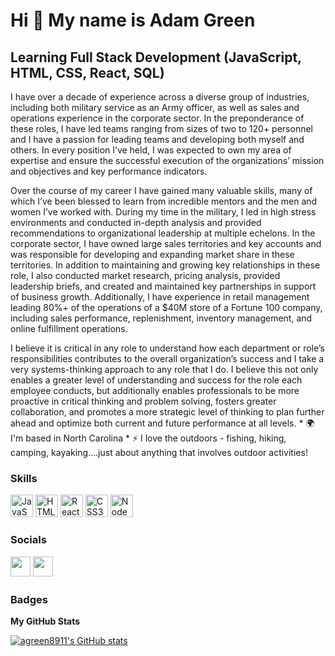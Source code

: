 Hi 👋 My name is Adam Green 
===========================  

Learning Full Stack Development (JavaScript, HTML, CSS, React, SQL) 
-------------------------------------------------------------------  

I have over a decade of experience across a diverse group of industries, including both military service as an Army officer, as well as sales and operations experience in the corporate sector. In the preponderance of these roles, I have led teams ranging from sizes of two to 120+ personnel and I have a passion for leading teams and developing both myself and others. In every position I’ve held, I was expected to own my area of expertise and ensure the successful execution of the organizations’ mission and objectives and key performance indicators. 

Over the course of my career I have gained many valuable skills, many of which I’ve been blessed to learn from incredible mentors and the men and women I’ve worked with. During my time in the military, I led in high stress environments and conducted in-depth analysis and provided recommendations to organizational leadership at multiple echelons. In the corporate sector, I have owned large sales territories and key accounts and was responsible for developing and expanding market share in these territories. In addition to maintaining and growing key relationships in these role, I also conducted market research, pricing analysis, provided leadership briefs, and created and maintained key partnerships in support of business growth. Additionally, I have experience in retail management leading 80%+ of the operations of a $40M store of a Fortune 100 company, including sales performance, replenishment, inventory management, and online fulfillment operations. 

I believe it is critical in any role to understand how each department or role’s responsibilities contributes to the overall organization’s success and I take a very systems-thinking approach to any role that I do. I believe this not only enables a greater level of understanding and success for the role each employee conducts, but additionally enables professionals to be more proactive in critical thinking and problem solving, fosters greater collaboration, and promotes a more strategic level of thinking to plan further ahead and optimize both current and future performance at all levels.  * 🌍  I'm based in North Carolina * ⚡  I love the outdoors - fishing, hiking, camping, kayaking….just about anything that involves outdoor activities!

### Skills  

<p align="left"> <a href="https://developer.mozilla.org/en-US/docs/Web/JavaScript" target="_blank" rel="noreferrer"><img src="https://raw.githubusercontent.com/danielcranney/readme-generator/main/public/icons/skills/javascript-colored.svg" width="36" height="36" alt="JavaScript" /></a> <a href="https://developer.mozilla.org/en-US/docs/Glossary/HTML5" target="_blank" rel="noreferrer"><img src="https://raw.githubusercontent.com/danielcranney/readme-generator/main/public/icons/skills/html5-colored.svg" width="36" height="36" alt="HTML5" /></a> <a href="https://reactjs.org/" target="_blank" rel="noreferrer"><img src="https://raw.githubusercontent.com/danielcranney/readme-generator/main/public/icons/skills/react-colored.svg" width="36" height="36" alt="React" /></a> <a href="https://www.w3.org/TR/CSS/#css" target="_blank" rel="noreferrer"><img src="https://raw.githubusercontent.com/danielcranney/readme-generator/main/public/icons/skills/css3-colored.svg" width="36" height="36" alt="CSS3" /></a> <a href="https://nodejs.org/en/" target="_blank" rel="noreferrer"><img src="https://raw.githubusercontent.com/danielcranney/readme-generator/main/public/icons/skills/nodejs-colored.svg" width="36" height="36" alt="NodeJS" /></a> </p> 

### Socials  <p align="left"> <a href="https://www.github.com/agreen8911" target="_blank" rel="noreferrer"><img src="https://raw.githubusercontent.com/danielcranney/readme-generator/main/public/icons/socials/github.svg" width="32" height="32" /></a> <a href="https://www.linkedin.com/in/agreen01" target="_blank" rel="noreferrer"><img src="https://raw.githubusercontent.com/danielcranney/readme-generator/main/public/icons/socials/linkedin.svg" width="32" height="32" /></a></p>

### Badges

<b>My GitHub Stats</b>

<a href="http://www.github.com/agreen8911"><img src="https://github-readme-stats.vercel.app/api?username=agreen8911&show_icons=true&hide=&count_private=true&title_color=0891b2&text_color=ffffff&icon_color=0891b2&bg_color=1c1917&hide_border=true&show_icons=true" alt="agreen8911's GitHub stats" /></a>
